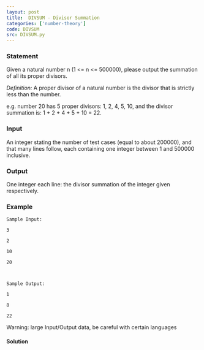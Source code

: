 ```yaml
---
layout: post
title:  DIVSUM - Divisor Summation
categories: ['number-theory']
code: DIVSUM
src: DIVSUM.py
---
```


### **Statement**

Given a natural number n (1 <= n <= 500000), please output the summation of
all its proper divisors.

_Definition:_ A proper divisor of a natural number is the divisor that is
strictly less than the number.

e.g. number 20 has 5 proper divisors: 1, 2, 4, 5, 10, and the divisor
summation is: 1 + 2 + 4 + 5 + 10 = 22.

### Input

An integer stating the number of test cases (equal to about 200000), and that
many lines follow, each containing one integer between 1 and 500000 inclusive.

### Output

One integer each line: the divisor summation of the integer given
respectively.

### Example

    
    
    Sample Input:
    3
    2
    10
    20
    
    Sample Output:
    1
    8
    22
    

Warning: large Input/Output data, be careful with certain languages



#### **Solution**



